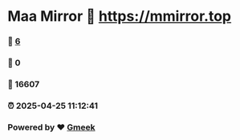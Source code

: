 # Maa Mirror :link: https://mmirror.top 
### :page_facing_up: [6](https://mmirror.top/tag.html) 
### :speech_balloon: 0 
### :hibiscus: 16607 
### :alarm_clock: 2025-04-25 11:12:41 
### Powered by :heart: [Gmeek](https://github.com/Meekdai/Gmeek)
